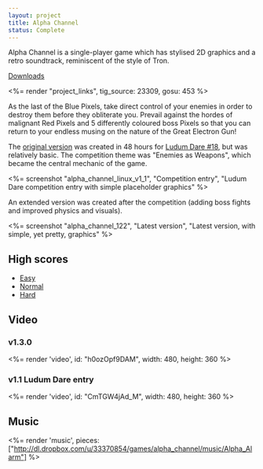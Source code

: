 ```yaml
---
layout: project
title: Alpha Channel
status: Complete
---
```


Alpha Channel is a single-player game which has stylised 2D graphics and a retro soundtrack, reminiscent of the style of Tron.

[Downloads](releases/)

<%= render "project_links", tig_source: 23309, gosu: 453 %>


As the last of the Blue Pixels, take direct control of your enemies in order to destroy them before they obliterate you. Prevail against the hordes of malignant Red Pixels and 5 differently coloured boss Pixels so that you can return to your endless musing on the nature of the Great Electron Gun!


The [original version] was created in 48 hours for [Ludum Dare #18], but was relatively basic. The competition theme was "Enemies as Weapons", which became the central mechanic of the game.

<%= screenshot "alpha_channel_linux_v1_1", "Competition entry", "Ludum Dare competition entry with simple placeholder graphics" %>


An extended version was created after the competition (adding boss fights and improved physics and visuals).

<%= screenshot "alpha_channel_122", "Latest version", "Latest version, with simple, yet pretty, graphics" %>

## High scores

* [Easy](http://www.gamercv.com/games/27-alpha-channel-easy)
* [Normal](http://www.gamercv.com/games/28-alpha-channel-normal)
* [Hard](http://www.gamercv.com/games/29-alpha-channel-hard)

## Video

### v1.3.0

<%= render 'video', id: "h0ozOpf9DAM", width: 480, height: 360 %>


### v1.1 Ludum Dare entry

<%= render 'video', id: "CmTGW4jAd_M", width: 480, height: 360 %>



## Music

<%= render 'music', pieces: ["http://dl.dropbox.com/u/33370854/games/alpha_channel/music/Alpha_Alarm"] %>

[original version]: /2010/08/alpha-channel-v1_1/

[Ludum Dare #18]: http://www.ludumdare.com/compo/ludum-dare-18/?action=rate&uid=2552

